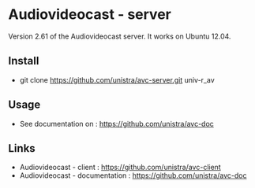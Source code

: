 # Audiovideocast - server

Version 2.61 of the Audiovideocast server. It works on Ubuntu 12.04.

## Install

* git clone https://github.com/unistra/avc-server.git univ-r_av

## Usage

* See documentation on : https://github.com/unistra/avc-doc

## Links

* Audiovideocast - client : https://github.com/unistra/avc-client
* Audiovideocast - documentation : https://github.com/unistra/avc-doc
